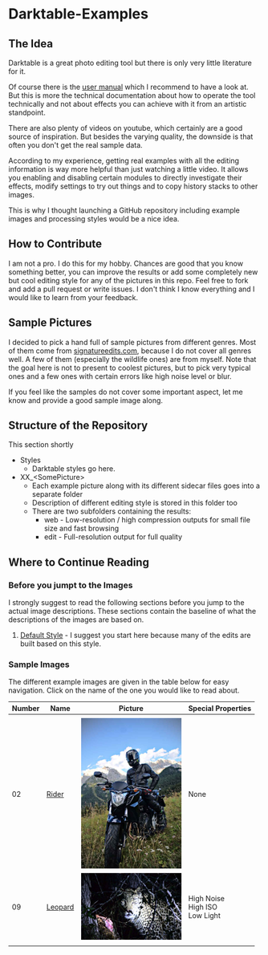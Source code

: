# Darktable-Examples

## The Idea

Darktable is a great photo editing tool but there is only very little literature for it. 

Of course there is the [user manual](https://www.darktable.org/usermanual/en/) which I recommend to have a look at. But this is more the technical documentation about how to operate the tool technically and not about effects you can achieve with it from an artistic standpoint.

There are also plenty of videos on youtube, which certainly are a good source of inspiration. But besides the varying quality, the downside is that often you don't get the real sample data. 

According to my experience, getting real examples with all the editing information is way more helpful than just watching a little video. It allows you enabling and disabling certain modules to directly investigate their effects, modify settings to try out things and to copy history stacks to other images.

This is why I thought launching a GitHub repository including example images and processing styles would be a nice idea.

## How to Contribute

I am not a pro. I do this for my hobby. Chances are good that you know something better, you can improve the results or add some completely new but cool editing style for any of the pictures in this repo. Feel free to fork and add a pull request or write issues. I don't think I know everything and I would like to learn from your feedback.

## Sample Pictures

I decided to pick a hand full of sample pictures from different genres. Most of them come from [signatureedits.com](www.signatureedits.com), because I do not cover all genres well. A few of them (especially the wildlife ones) are from myself. Note that the goal here is not to present to coolest pictures, but to pick very typical ones and a few ones with certain errors like high noise level or blur.

If you feel like the samples do not cover some important aspect, let me know and provide a good sample image along.

## Structure of the Repository

This section shortly

* Styles 
  * Darktable styles go here. 
* XX_\<SomePicture\>
  * Each example picture along with its different sidecar files goes into a separate folder
  * Description of different editing style is stored in this folder too
  * There are two subfolders containing the results:
    * web - Low-resolution / high compression outputs for small file size and fast browsing
    * edit - Full-resolution output for full quality

## Where to Continue Reading

### Before you jumpt to the Images

I strongly suggest to read the following sections before you jump to the actual image descriptions. These sections contain the baseline of what the descriptions of the images are based on.

1. [Default Style](./Styles/doc/DefaultStyle.md) - I suggest you start here because many of the edits are built based on this style.

### Sample Images

The different example images are given in the table below for easy navigation. Click on the name of the one you would like to read about.

| Number | Name                                    | Picture                                            | Special Properties                       |
| ------ | --------------------------------------- | -------------------------------------------------- | ---------------------------------------- |
|        |                                         |                                                    |                                          |
| 02     | [Rider](./02_Rider/doc/Overview.md)     | <img src="./02_Rider/web/02_01.jpg" width="200">   | None                                     |
| 09     | [Leopard](./09_Leopard/doc/Overview.md) | <img src="./09_Leopard/web/09_01.jpg" width="200"> | High Noise <br />High ISO<br />Low Light |
|        |                                         |                                                    |                                          |

